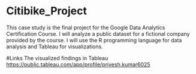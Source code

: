# Citibike_Project
This case study is the final project for the Google Data Analytics Certification Course. I will analyze a public dataset for a fictional company provided by the course. I will use the R programming language for 
data analysis and Tableau for visualizations.

#Links
The visualized findings in Tableau
https://public.tableau.com/app/profile/priyesh.kumar6025

